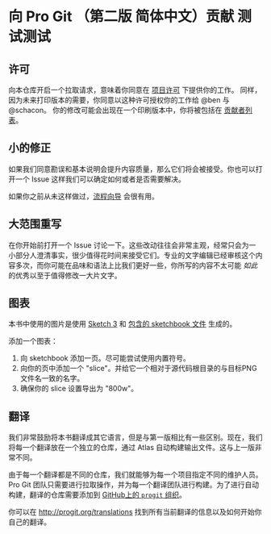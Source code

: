 # 向 Pro Git （第二版 简体中文）贡献 测试测试


## 许可

向本仓库开启一个拉取请求，意味着你同意在 [项目许可](LICENSE.asc) 下提供你的工作。
同样，因为未来打印版本的需要，你同意以这种许可授权你的工作给 @ben 与 @schacon。
你的修改可能会出现在一个印刷版本中，你将被包括在 [贡献者列表](book/contributors.asc)。

## 小的修正

如果我们同意勘误和基本说明会提升内容质量，那么它们将会被接受。你也可以打开一个 Issue 这样我们可以确定如何或者是否需要解决。

如果你之前从未这样做过，[流程向导](https://guides.github.com/introduction/flow/) 会很有用。

## 大范围重写

在你开始前打开一个 Issue 讨论一下。这些改动往往会非常主观，经常只会为一小部分人澄清事实，很少值得花时间来接受它们。专业的文字编辑已经审核这个内容多次，而你可能在品味和语法上比我们更好一些，你所写的内容不太可能 *如此* 的优秀以至于值得修改一大片文字。

## 图表

本书中使用的图片是使用 [Sketch 3](http://bohemiancoding.com/sketch/) 和 [包含的 sketchbook 文件](diagram-source/progit.sketch) 生成的。

添加一个图表：

1. 向 sketchbook 添加一页。尽可能尝试使用内置符号。
1. 向你的页中添加一个 "slice"。并给它一个相对于源代码根目录的与目标PNG文件名一致的名字。
1. 确保你的 slice 设置导出为 "800w"。


## 翻译

我们非常鼓励将本书翻译成其它语言，但是与第一版相比有一些区别。现在，我们将每一个翻译放在一个独立的仓库，通过 Atlas 自动构建输出文件。这与上一版非常不同。

由于每一个翻译都是不同的仓库，我们就能够为每一个项目指定不同的维护人员。Pro Git 团队只需要进行拉取操作，并为每一个翻译团队进行构建。为了进行自动构建，翻译的仓库需要添加到 [GitHub上的 `progit` 组织](https://github.com/progit)。

你可以在 http://progit.org/translations 找到所有当前翻译的信息以及如何开始你自己的翻译。
